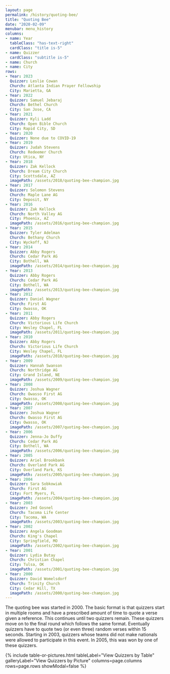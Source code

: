 ```yaml
---
layout: page
permalink: /history/quoting-bee/
title: "Quoting Bee"
date: "2020-02-09"
menubar: menu_history
columns:
- name: Year
  tableClass: "has-text-right"
  cardClass: "title is-5"
- name: Quizzer
  cardClass: "subtitle is-5"
- name: Church
- name: City
rows:
- Year: 2023
  Quizzer: Leslie Cowan
  Church: Atlanta Indian Prayer Fellowship
  City: Marietta, GA
- Year: 2022
  Quizzer: Samuel Jebaraj
  Church: Bethel Church
  City: San Jose, CA
- Year: 2021
  Quizzer: Kyli Ladd
  Church: Open Bible Church
  City: Rapid City, SD
- Year: 2020
  Quizzer: None due to COVID-19
- Year: 2019
  Quizzer: Judah Stevens
  Church: Redeemer Church
  City: Utica, NY
- Year: 2018
  Quizzer: Zak Kellock
  Church: Dream City Church
  City: Scottsdale, AZ
  imagePath: /assets/2018/quoting-bee-champion.jpg
- Year: 2017
  Quizzer: Solomon Stevens
  Church: Maple Lane AG
  City: Deposit, NY
- Year: 2016
  Quizzer: Zak Kellock
  Church: North Valley AG
  City: Phoenix, AZ
  imagePath: /assets/2016/quoting-bee-champion.jpg
- Year: 2015
  Quizzer: Tyler Adelman
  Church: Bethany Church
  City: Wyckoff, NJ
- Year: 2014
  Quizzer: Abby Rogers
  Church: Cedar Park AG
  City: Bothell, WA
  imagePath: /assets/2014/quoting-bee-champion.jpg
- Year: 2013
  Quizzer: Abby Rogers
  Church: Cedar Park AG
  City: Bothell, WA
  imagePath: /assets/2013/quoting-bee-champion.jpg
- Year: 2012
  Quizzer: Daniel Wagner
  Church: First AG
  City: Owasso, OK
- Year: 2011
  Quizzer: Abby Rogers
  Church: Victorious Life Church
  City: Wesley Chapel, FL
  imagePath: /assets/2011/quoting-bee-champion.jpg
- Year: 2010
  Quizzer: Abby Rogers
  Church: Victorious Life Church
  City: Wesley Chapel, FL
  imagePath: /assets/2010/quoting-bee-champion.jpg
- Year: 2009
  Quizzer: Hannah Swanson
  Church: Northridge AG
  City: Grand Island, NE
  imagePath: /assets/2009/quoting-bee-champion.jpg
- Year: 2008
  Quizzer: Joshua Wagner
  Church: Owasso First AG
  City: Owasso, OK
  imagePath: /assets/2008/quoting-bee-champion.jpg
- Year: 2007
  Quizzer: Joshua Wagner
  Church: Owasso First AG
  City: Owasso, OK
  imagePath: /assets/2007/quoting-bee-champion.jpg
- Year: 2006
  Quizzer: Jenna-Jo Duffy
  Church: Cedar Park AG
  City: Bothell, WA
  imagePath: /assets/2006/quoting-bee-champion.jpg
- Year: 2005
  Quizzer: Ariel Brookbank
  Church: Overland Park AG
  City: Overland Park, KS
  imagePath: /assets/2005/quoting-bee-champion.jpg
- Year: 2004
  Quizzer: Sara Sobkowiak
  Church: First AG
  City: Fort Myers, FL
  imagePath: /assets/2004/quoting-bee-champion.jpg
- Year: 2003
  Quizzer: Jed Gosnel
  Church: Tacoma Life Center
  City: Tacoma, WA
  imagePath: /assets/2003/quoting-bee-champion.jpg
- Year: 2002
  Quizzer: Angela Goodman
  Church: King's Chapel
  City: Springfield, MO
  imagePath: /assets/2002/quoting-bee-champion.jpg
- Year: 2001
  Quizzer: Lydia Butay
  Church: Christian Chapel
  City: Tulsa, OK
  imagePath: /assets/2001/quoting-bee-champion.jpg
- Year: 2000
  Quizzer: David Womelsdorf
  Church: Trinity Church
  City: Cedar Hill, TX
  imagePath: /assets/2000/quoting-bee-champion.jpg
---
```


The quoting bee was started in 2000. The basic format is that quizzers start in multiple rooms and have a prescribed amount of time to quote a verse given a reference. This continues until two quizzers remain. These quizzers move on to the final round which
follows the same format. Eventually quizzers have to quote two (or even three) random verses within 15 seconds. Starting in 2003, quizzers whose teams did not make nationals were allowed to participate in this event. In 2005, this was won by one of these quizzers.

{% include table-or-pictures.html
     tableLabel="View Quizzers by Table"
     galleryLabel="View Quizzers by Picture"
     columns=page.columns
     rows=page.rows
     showModal=false %}